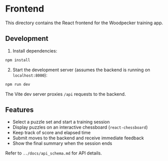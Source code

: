 # Frontend

This directory contains the React frontend for the Woodpecker training app.

## Development

1. Install dependencies:

```bash
npm install
```

2. Start the development server (assumes the backend is running on `localhost:8000`):

```bash
npm run dev
```

The Vite dev server proxies `/api` requests to the backend.

## Features

- Select a puzzle set and start a training session
- Display puzzles on an interactive chessboard (`react-chessboard`)
- Keep track of score and elapsed time
- Submit moves to the backend and receive immediate feedback
- Show the final summary when the session ends

Refer to `../docs/api_schema.md` for API details.
